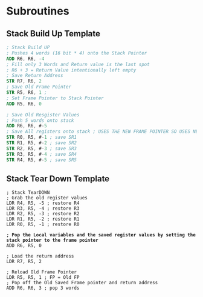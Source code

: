 # Subroutines

## Stack Build Up Template

```nasm
; Stack Build UP
; Pushes 4 words (16 bit * 4) onto the Stack Pointer
ADD R6, R6, -4 
; Fill only 3 Words and Return value is the last spot 
; R6 + 3 = Return Value intentionally left empty
; Save Return Address
STR R7, R6, 2 
; Save Old Frame Pointer
STR R5, R6, 1 ;
; Set Frame Pointer to Stack Pointer
ADD R5, R6, 0 

; Save Old Resgister Values 
; Push 5 words onto stack
ADD R6, R6, #-5 
; Save All registers onto stack ; USES THE NEW FRAME POINTER SO USES NEG NUMBERS
STR R0, R5, #-1 ; save SR1
STR R1, R5, #-2 ; save SR2
STR R2, R5, #-3 ; save SR3
STR R3, R5, #-4 ; save SR4
STR R4, R5, #-5 ; save SR5
```

## Stack Tear Down Template

<pre class="language-nasm"><code class="lang-nasm">; Stack TearDOWN
; Grab the old register values
LDR R4, R5, -5 ; restore R4
LDR R3, R5, -4 ; restore R3
LDR R2, R5, -3 ; restore R2
LDR R1, R5, -2 ; restore R1
LDR R0, R5, -1 ; restore R0

<strong>; Pop the Local variables and the saved register values by setting the stack pointer to the frame pointer
</strong>ADD R6, R5, 0 

; Load the return address 
LDR R7, R5, 2 

; Reload Old Frame Pointer
LDR R5, R5, 1 ; FP = Old FP
; Pop off the Old Saved Frame pointer and return address
ADD R6, R6, 3 ; pop 3 words
</code></pre>

